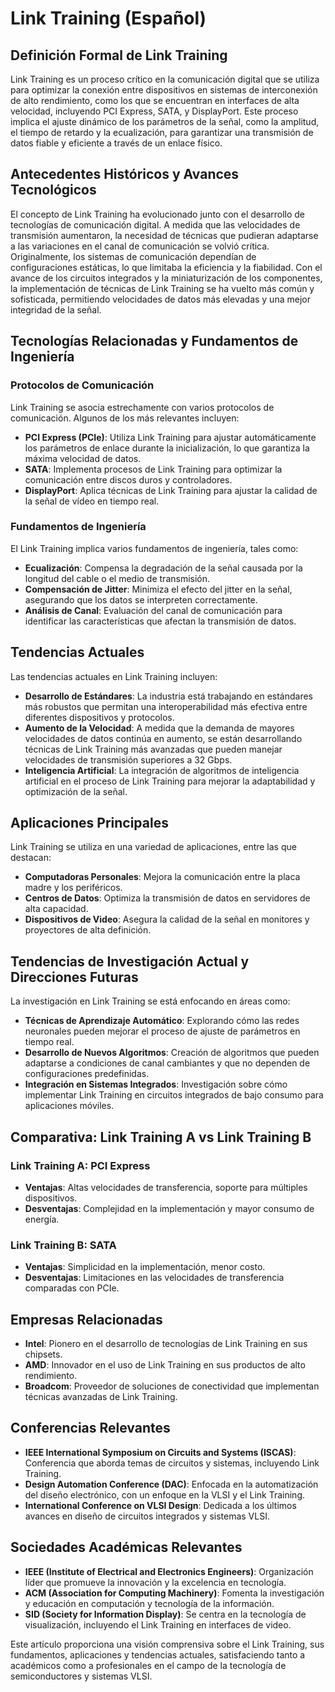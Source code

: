 # Link Training (Español)

## Definición Formal de Link Training

Link Training es un proceso crítico en la comunicación digital que se utiliza para optimizar la conexión entre dispositivos en sistemas de interconexión de alto rendimiento, como los que se encuentran en interfaces de alta velocidad, incluyendo PCI Express, SATA, y DisplayPort. Este proceso implica el ajuste dinámico de los parámetros de la señal, como la amplitud, el tiempo de retardo y la ecualización, para garantizar una transmisión de datos fiable y eficiente a través de un enlace físico.

## Antecedentes Históricos y Avances Tecnológicos

El concepto de Link Training ha evolucionado junto con el desarrollo de tecnologías de comunicación digital. A medida que las velocidades de transmisión aumentaron, la necesidad de técnicas que pudieran adaptarse a las variaciones en el canal de comunicación se volvió crítica. Originalmente, los sistemas de comunicación dependían de configuraciones estáticas, lo que limitaba la eficiencia y la fiabilidad. Con el avance de los circuitos integrados y la miniaturización de los componentes, la implementación de técnicas de Link Training se ha vuelto más común y sofisticada, permitiendo velocidades de datos más elevadas y una mejor integridad de la señal.

## Tecnologías Relacionadas y Fundamentos de Ingeniería

### Protocolos de Comunicación

Link Training se asocia estrechamente con varios protocolos de comunicación. Algunos de los más relevantes incluyen:

- **PCI Express (PCIe)**: Utiliza Link Training para ajustar automáticamente los parámetros de enlace durante la inicialización, lo que garantiza la máxima velocidad de datos.
- **SATA**: Implementa procesos de Link Training para optimizar la comunicación entre discos duros y controladores.
- **DisplayPort**: Aplica técnicas de Link Training para ajustar la calidad de la señal de vídeo en tiempo real.

### Fundamentos de Ingeniería

El Link Training implica varios fundamentos de ingeniería, tales como:

- **Ecualización**: Compensa la degradación de la señal causada por la longitud del cable o el medio de transmisión.
- **Compensación de Jitter**: Minimiza el efecto del jitter en la señal, asegurando que los datos se interpreten correctamente.
- **Análisis de Canal**: Evaluación del canal de comunicación para identificar las características que afectan la transmisión de datos.

## Tendencias Actuales

Las tendencias actuales en Link Training incluyen:

- **Desarrollo de Estándares**: La industria está trabajando en estándares más robustos que permitan una interoperabilidad más efectiva entre diferentes dispositivos y protocolos.
- **Aumento de la Velocidad**: A medida que la demanda de mayores velocidades de datos continúa en aumento, se están desarrollando técnicas de Link Training más avanzadas que pueden manejar velocidades de transmisión superiores a 32 Gbps.
- **Inteligencia Artificial**: La integración de algoritmos de inteligencia artificial en el proceso de Link Training para mejorar la adaptabilidad y optimización de la señal.

## Aplicaciones Principales

Link Training se utiliza en una variedad de aplicaciones, entre las que destacan:

- **Computadoras Personales**: Mejora la comunicación entre la placa madre y los periféricos.
- **Centros de Datos**: Optimiza la transmisión de datos en servidores de alta capacidad.
- **Dispositivos de Video**: Asegura la calidad de la señal en monitores y proyectores de alta definición.

## Tendencias de Investigación Actual y Direcciones Futuras

La investigación en Link Training se está enfocando en áreas como:

- **Técnicas de Aprendizaje Automático**: Explorando cómo las redes neuronales pueden mejorar el proceso de ajuste de parámetros en tiempo real.
- **Desarrollo de Nuevos Algoritmos**: Creación de algoritmos que pueden adaptarse a condiciones de canal cambiantes y que no dependen de configuraciones predefinidas.
- **Integración en Sistemas Integrados**: Investigación sobre cómo implementar Link Training en circuitos integrados de bajo consumo para aplicaciones móviles.

## Comparativa: Link Training A vs Link Training B

### Link Training A: PCI Express

- **Ventajas**: Altas velocidades de transferencia, soporte para múltiples dispositivos.
- **Desventajas**: Complejidad en la implementación y mayor consumo de energía.

### Link Training B: SATA

- **Ventajas**: Simplicidad en la implementación, menor costo.
- **Desventajas**: Limitaciones en las velocidades de transferencia comparadas con PCIe.

## Empresas Relacionadas

- **Intel**: Pionero en el desarrollo de tecnologías de Link Training en sus chipsets.
- **AMD**: Innovador en el uso de Link Training en sus productos de alto rendimiento.
- **Broadcom**: Proveedor de soluciones de conectividad que implementan técnicas avanzadas de Link Training.

## Conferencias Relevantes

- **IEEE International Symposium on Circuits and Systems (ISCAS)**: Conferencia que aborda temas de circuitos y sistemas, incluyendo Link Training.
- **Design Automation Conference (DAC)**: Enfocada en la automatización del diseño electrónico, con un enfoque en la VLSI y el Link Training.
- **International Conference on VLSI Design**: Dedicada a los últimos avances en diseño de circuitos integrados y sistemas VLSI.

## Sociedades Académicas Relevantes

- **IEEE (Institute of Electrical and Electronics Engineers)**: Organización líder que promueve la innovación y la excelencia en tecnología.
- **ACM (Association for Computing Machinery)**: Fomenta la investigación y educación en computación y tecnología de la información.
- **SID (Society for Information Display)**: Se centra en la tecnología de visualización, incluyendo el Link Training en interfaces de video.

Este artículo proporciona una visión comprensiva sobre el Link Training, sus fundamentos, aplicaciones y tendencias actuales, satisfaciendo tanto a académicos como a profesionales en el campo de la tecnología de semiconductores y sistemas VLSI.